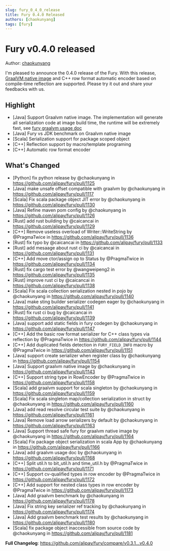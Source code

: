 ```yaml
---
slug: fury_0_4_0_release
title: Fury 0.4.0 Released
authors: [chaokunyang]
tags: [fury]
---
```


# Fury v0.4.0 released

Author: [chaokunyang](https://github.com/chaokunyang)

I'm pleased to announce the 0.4.0 release of the Fury. With this release, [GraalVM native image](https://www.graalvm.org/latest/reference-manual/native-image/) and C++ row format automatic encoder based on compile-time reflection are supported. Please try it out and share your feedbacks with us. 

## Highlight
* [Java] Support Graalvm native image. The implementation will generate all serialization code at image build time, the runtime will be extremely fast, see [fury graalvm usage doc](https://github.com/alipay/fury/blob/main/docs/guide/graalvm_guide.md)
* [Java] Fury vs JDK benchmark on Graalvm native image
* [Scala] Serialization support for package scoped object
* [C++] Reflection support by macro/template programing
* [C++] Automatic row format encoder

## What's Changed
* [Python] fix python release by @chaokunyang in https://github.com/alipay/fury/pull/1125
* [Java] make unsafe offset compatible with graalvm by @chaokunyang in https://github.com/alipay/fury/pull/1117
* [Scala] Fix scala package object JIT error by @chaokunyang in https://github.com/alipay/fury/pull/1130
* [Java] Refine maven pom config by @chaokunyang in https://github.com/alipay/fury/pull/1126
* [Rust]  add rust building by @caicancai in https://github.com/alipay/fury/pull/1129
* [C++] Remove useless overload of Writer::WriteString by @PragmaTwice in https://github.com/alipay/fury/pull/1136
* [Rust] fix typo by @caicancai in https://github.com/alipay/fury/pull/1133
* [Rust]  add mesaage about rust ci by @caicancai in https://github.com/alipay/fury/pull/1131
* [C++] Add move ctor/assign op to Status by @PragmaTwice in https://github.com/alipay/fury/pull/1134
* [Rust] fix cargo test error by @wangweipeng2 in https://github.com/alipay/fury/pull/1135
* [Rust] improve rust ci by @caicancai in https://github.com/alipay/fury/pull/1138
* [Scala] Fix scala collection serialization nested in pojo by @chaokunyang in https://github.com/alipay/fury/pull/1140
* [Java] make sting builder serializer codegen eager by @chaokunyang in https://github.com/alipay/fury/pull/1141
* [Rust] fix rust ci bug by @caicancai in https://github.com/alipay/fury/pull/1139
* [Java] support add static fields in fury codegen by @chaokunyang in https://github.com/alipay/fury/pull/1147
* [C++] Add the basic row format serializer for C++ class types via reflection by @PragmaTwice in https://github.com/alipay/fury/pull/1144
* [C++] Add duplicated fields detection in `FURY_FIELD_INFO` macro by @PragmaTwice in https://github.com/alipay/fury/pull/1151
* [Java] support create serializer when register class by @chaokunyang in https://github.com/alipay/fury/pull/1154
* [Java] Support graalvm native image by @chaokunyang in https://github.com/alipay/fury/pull/1143
* [C++] Support string type in RowEncoder by @PragmaTwice in https://github.com/alipay/fury/pull/1158
* [Scala] add graalvm support for scala singleton by @chaokunyang in https://github.com/alipay/fury/pull/1159
* [Scala] Fix scala singleton map/collection serialization in struct by @chaokunyang in https://github.com/alipay/fury/pull/1160
* [Java] add read resolve circular test suite by @chaokunyang in https://github.com/alipay/fury/pull/1161
* [Java] Remove load arrow serializers by default by @chaokunyang in https://github.com/alipay/fury/pull/1163
* [Java] Support thread safe fury for graalvm native image by @chaokunyang in https://github.com/alipay/fury/pull/1164
* [Scala] Fix package object serialization in scala App by @chaokunyang in https://github.com/alipay/fury/pull/1166
* [Java] add graalvm usage doc by @chaokunyang in https://github.com/alipay/fury/pull/1168
* [C++] Split util.h to bit_util.h and time_util.h by @PragmaTwice in https://github.com/alipay/fury/pull/1171
* [C++] Support cv-qualified types in row encoder by @PragmaTwice in https://github.com/alipay/fury/pull/1172
* [C++] Add support for nested class types in row encoder by @PragmaTwice in https://github.com/alipay/fury/pull/1173
* [Java] Add graalvm benchmark by @chaokunyang in https://github.com/alipay/fury/pull/1178
* [Java] Fix string key serializer ref tracking by @chaokunyang in https://github.com/alipay/fury/pull/1174
* [Java] Add graalvm benchmark test results by @chaokunyang in https://github.com/alipay/fury/pull/1180
* [Scala] fix package object inaccessible from source code by @chaokunyang in https://github.com/alipay/fury/pull/1181


**Full Changelog**: https://github.com/alipay/fury/compare/v0.3.1...v0.4.0